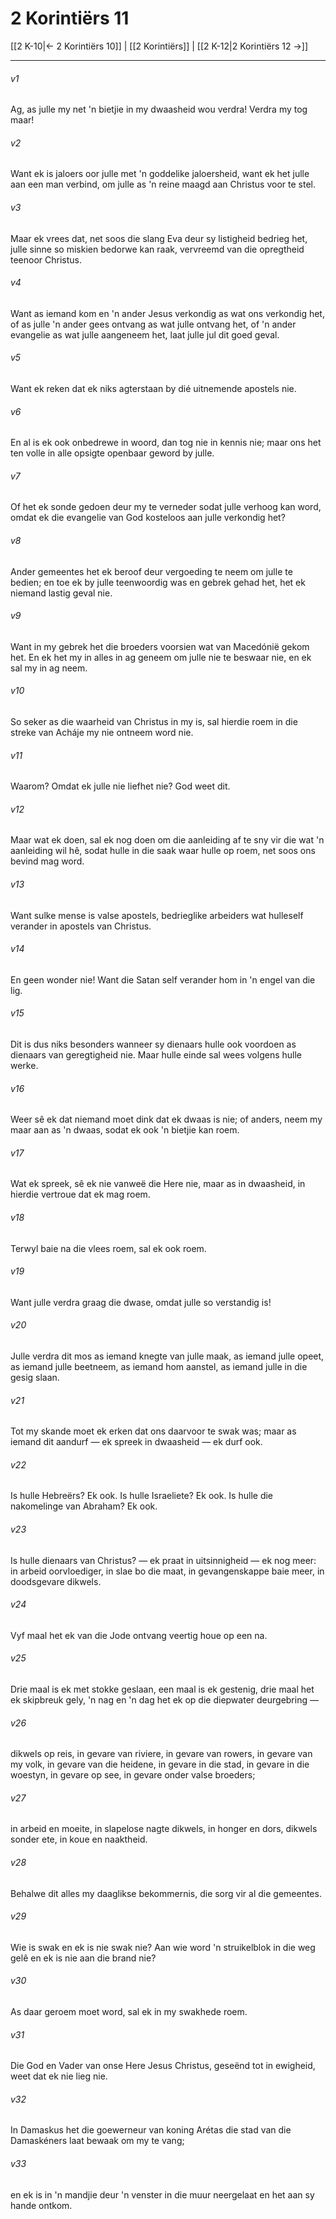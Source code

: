 # 2 Korintiërs 11

[[2 K-10|← 2 Korintiërs 10]] | [[2 Korintiërs]] | [[2 K-12|2 Korintiërs 12 →]]
***

###### v1
Ag, as julle my net 'n bietjie in my dwaasheid wou verdra! Verdra my tog maar! 
###### v2
Want ek is jaloers oor julle met 'n goddelike jaloersheid, want ek het julle aan een man verbind, om julle as 'n reine maagd aan Christus voor te stel. 
###### v3
Maar ek vrees dat, net soos die slang Eva deur sy listigheid bedrieg het, julle sinne so miskien bedorwe kan raak, vervreemd van die opregtheid teenoor Christus. 
###### v4
Want as iemand kom en 'n ander Jesus verkondig as wat ons verkondig het, of as julle 'n ander gees ontvang as wat julle ontvang het, of 'n ander evangelie as wat julle aangeneem het, laat julle jul dit goed geval. 
###### v5
Want ek reken dat ek niks agterstaan by dié uitnemende apostels nie. 
###### v6
En al is ek ook onbedrewe in woord, dan tog nie in kennis nie; maar ons het ten volle in alle opsigte openbaar geword by julle. 
###### v7
Of het ek sonde gedoen deur my te verneder sodat julle verhoog kan word, omdat ek die evangelie van God kosteloos aan julle verkondig het? 
###### v8
Ander gemeentes het ek beroof deur vergoeding te neem om julle te bedien; en toe ek by julle teenwoordig was en gebrek gehad het, het ek niemand lastig geval nie. 
###### v9
Want in my gebrek het die broeders voorsien wat van Macedónië gekom het. En ek het my in alles in ag geneem om julle nie te beswaar nie, en ek sal my in ag neem. 
###### v10
So seker as die waarheid van Christus in my is, sal hierdie roem in die streke van Acháje my nie ontneem word nie. 
###### v11
Waarom? Omdat ek julle nie liefhet nie? God weet dit. 
###### v12
Maar wat ek doen, sal ek nog doen om die aanleiding af te sny vir die wat 'n aanleiding wil hê, sodat hulle in die saak waar hulle op roem, net soos ons bevind mag word. 
###### v13
Want sulke mense is valse apostels, bedrieglike arbeiders wat hulleself verander in apostels van Christus. 
###### v14
En geen wonder nie! Want die Satan self verander hom in 'n engel van die lig. 
###### v15
Dit is dus niks besonders wanneer sy dienaars hulle ook voordoen as dienaars van geregtigheid nie. Maar hulle einde sal wees volgens hulle werke. 
###### v16
Weer sê ek dat niemand moet dink dat ek dwaas is nie; of anders, neem my maar aan as 'n dwaas, sodat ek ook 'n bietjie kan roem. 
###### v17
Wat ek spreek, sê ek nie vanweë die Here nie, maar as in dwaasheid, in hierdie vertroue dat ek mag roem. 
###### v18
Terwyl baie na die vlees roem, sal ek ook roem. 
###### v19
Want julle verdra graag die dwase, omdat julle so verstandig is! 
###### v20
Julle verdra dit mos as iemand knegte van julle maak, as iemand julle opeet, as iemand julle beetneem, as iemand hom aanstel, as iemand julle in die gesig slaan. 
###### v21
Tot my skande moet ek erken dat ons daarvoor te swak was; maar as iemand dit aandurf — ek spreek in dwaasheid — ek durf ook. 
###### v22
Is hulle Hebreërs? Ek ook. Is hulle Israeliete? Ek ook. Is hulle die nakomelinge van Abraham? Ek ook. 
###### v23
Is hulle dienaars van Christus? — ek praat in uitsinnigheid — ek nog meer: in arbeid oorvloediger, in slae bo die maat, in gevangenskappe baie meer, in doodsgevare dikwels. 
###### v24
Vyf maal het ek van die Jode ontvang veertig houe op een na. 
###### v25
Drie maal is ek met stokke geslaan, een maal is ek gestenig, drie maal het ek skipbreuk gely, 'n nag en 'n dag het ek op die diepwater deurgebring — 
###### v26
dikwels op reis, in gevare van riviere, in gevare van rowers, in gevare van my volk, in gevare van die heidene, in gevare in die stad, in gevare in die woestyn, in gevare op see, in gevare onder valse broeders; 
###### v27
in arbeid en moeite, in slapelose nagte dikwels, in honger en dors, dikwels sonder ete, in koue en naaktheid. 
###### v28
Behalwe dit alles my daaglikse bekommernis, die sorg vir al die gemeentes. 
###### v29
Wie is swak en ek is nie swak nie? Aan wie word 'n struikelblok in die weg gelê en ek is nie aan die brand nie? 
###### v30
As daar geroem moet word, sal ek in my swakhede roem. 
###### v31
Die God en Vader van onse Here Jesus Christus, geseënd tot in ewigheid, weet dat ek nie lieg nie. 
###### v32
In Damaskus het die goewerneur van koning Arétas die stad van die Damaskéners laat bewaak om my te vang; 
###### v33
en ek is in 'n mandjie deur 'n venster in die muur neergelaat en het aan sy hande ontkom. 

